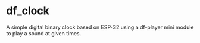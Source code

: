 # df_clock

A simple digital binary clock based on ESP-32 using a df-player mini module to play a sound at given times.
